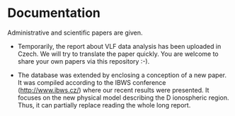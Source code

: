 # Documentation
Administrative and scientific papers are given.

- Temporarily, the report about VLF data analysis has been uploaded in Czech. We will try to translate the paper quickly.
You are welcome to share your own papers via this repository :-).

- The database was extended by enclosing a conception of a new paper. It was compiled according to the IBWS conference (http://www.ibws.cz/) where our recent results were presented. It focuses on the new physical model describing the D ionospheric region. Thus, it can partially replace reading the whole long report.
